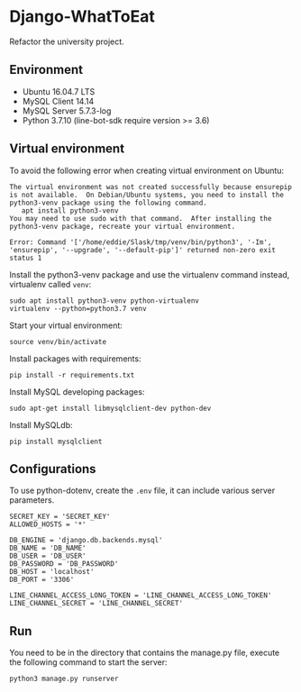 # Django-WhatToEat
Refactor the university project.

## Environment
* Ubuntu 16.04.7 LTS
* MySQL Client 14.14
* MySQL Server 5.7.3-log
* Python 3.7.10 (line-bot-sdk require version >= 3.6)

## Virtual environment
To avoid the following error when creating virtual environment on Ubuntu:
```commandline
The virtual environment was not created successfully because ensurepip is not available.  On Debian/Ubuntu systems, you need to install the python3-venv package using the following command.
   apt install python3-venv
You may need to use sudo with that command.  After installing the python3-venv package, recreate your virtual environment.
```
```commandline
Error: Command '['/home/eddie/Slask/tmp/venv/bin/python3', '-Im', 'ensurepip', '--upgrade', '--default-pip']' returned non-zero exit status 1
```
Install the python3-venv package and use the virtualenv command instead, virtualenv called `venv`:
```commandline
sudo apt install python3-venv python-virtualenv
virtualenv --python=python3.7 venv
```
Start your virtual environment:
```commandline
source venv/bin/activate
```
Install packages with requirements:
```commandline
pip install -r requirements.txt
```
Install MySQL developing packages:
```commandline
sudo apt-get install libmysqlclient-dev python-dev
```
Install MySQLdb:
```commandline
pip install mysqlclient
```

## Configurations
To use python-dotenv, create the `.env` file, it can include various server parameters.
```
SECRET_KEY = 'SECRET_KEY'
ALLOWED_HOSTS = '*'

DB_ENGINE = 'django.db.backends.mysql'
DB_NAME = 'DB_NAME'
DB_USER = 'DB_USER'
DB_PASSWORD = 'DB_PASSWORD'
DB_HOST = 'localhost'
DB_PORT = '3306'

LINE_CHANNEL_ACCESS_LONG_TOKEN = 'LINE_CHANNEL_ACCESS_LONG_TOKEN'
LINE_CHANNEL_SECRET = 'LINE_CHANNEL_SECRET'
```

## Run
You need to be in the directory that contains the manage.py file, execute the following command to start the server:
```commandline
python3 manage.py runserver
```